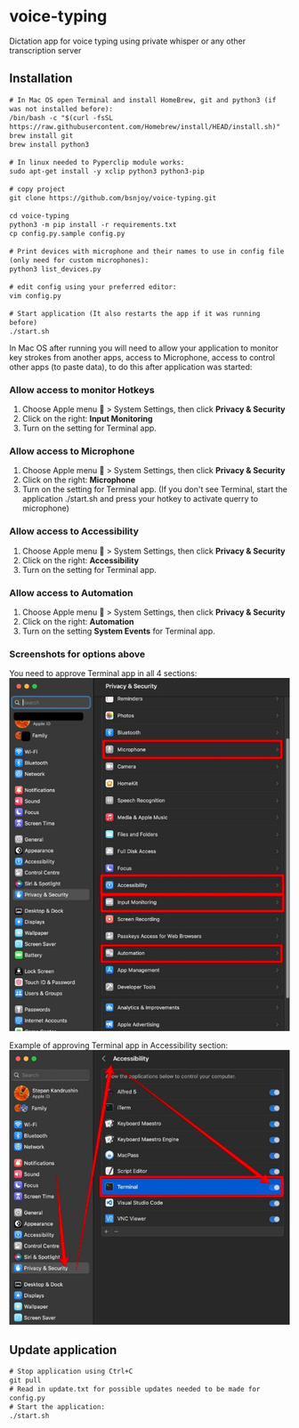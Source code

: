 # voice-typing

Dictation app for voice typing using private whisper or any other transcription server

  

## Installation

```
# In Mac OS open Terminal and install HomeBrew, git and python3 (if was not installed before):
/bin/bash -c "$(curl -fsSL https://raw.githubusercontent.com/Homebrew/install/HEAD/install.sh)"
brew install git
brew install python3

# In linux needed to Pyperclip module works:
sudo apt-get install -y xclip python3 python3-pip

# copy project
git clone https://github.com/bsnjoy/voice-typing.git

cd voice-typing
python3 -m pip install -r requirements.txt
cp config.py.sample config.py

# Print devices with microphone and their names to use in config file (only need for custom microphones):
python3 list_devices.py

# edit config using your preferred editor:
vim config.py

# Start application (It also restarts the app if it was running before)
./start.sh

```

In Mac OS after running you will need to allow your application to monitor key strokes from another apps, access to Microphone, access to control other apps (to paste data), to do this after application was started:

### Allow access to monitor Hotkeys
1. Choose Apple menu  > System Settings, then click **Privacy & Security**
2. Click on the right: **Input Monitoring**
3. Turn on the setting for Terminal app.

### Allow access to Microphone
1. Choose Apple menu  > System Settings, then click **Privacy & Security**
2. Click on the right: **Microphone**
3. Turn on the setting for Terminal app. (If you don't see Terminal, start the application ./start.sh and press your hotkey to activate querry to microphone)

### Allow access to Accessibility
1. Choose Apple menu  > System Settings, then click **Privacy & Security**
2. Click on the right: **Accessibility**
3. Turn on the setting for Terminal app.

### Allow access to Automation
1. Choose Apple menu  > System Settings, then click **Privacy & Security**
2. Click on the right: **Automation**
3. Turn on the setting **System Events** for Terminal app.

### Screenshots for options above
You need to approve Terminal app in all 4 sections: 
![You need to approve Terminal app in all 4 sections](img/privacy_security_all.jpeg)
 
Example of approving Terminal app in Accessibility section:  
![You need to approve Terminal app in all 4 sections](img/privacy_security_accessibility.jpeg)


## Update application
```
# Stop application using Ctrl+C
git pull
# Read in update.txt for possible updates needed to be made for config.py
# Start the application:
./start.sh
```